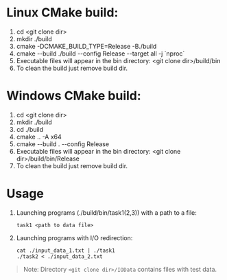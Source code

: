 #  Linux CMake build:
1. cd \<git clone dir\>
2. mkdir ./build
3. cmake -DCMAKE_BUILD_TYPE=Release -B./build
4. cmake --build ./build --config Release --target all -j \`nproc\`
5. Executable files will appear in the bin directory: \<git clone dir\>/build/bin
6. To clean the build just remove build dir.

#  Windows CMake build:
1. cd \<git clone dir\>
2. mkdir ./build
3. cd ./build
4. cmake .. -A x64
5. cmake --build . --config Release
6. Executable files will appear in the bin directory: \<git clone dir\>/build/bin/Release
7. To clean the build just remove build dir.

# Usage
1. Launching programs (./build/bin/task1(2,3)) with a path to a file:
    ```
    task1 <path to data file>
    ```
2. Launching programs with I/O redirection:
    ```
    cat ./input_data_1.txt | ./task1
    ./task2 < ./input_data_2.txt
    ```
> Note: Directory `<git clone dir>/IOData` contains files with test data.
